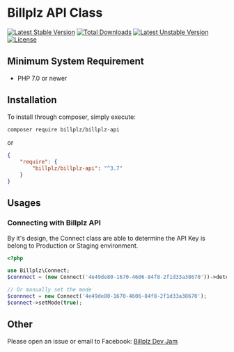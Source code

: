 # Billplz API Class
[![Latest Stable Version](https://poser.pugx.org/billplz/billplz-api/version)](https://packagist.org/packages/billplz/billplz-api)
[![Total Downloads](https://poser.pugx.org/billplz/billplz-api/downloads)](https://packagist.org/packages/billplz/billplz-api)
[![Latest Unstable Version](https://poser.pugx.org/billplz/billplz-api/v/unstable)](//packagist.org/packages/billplz/billplz-api)
[![License](https://poser.pugx.org/billplz/billplz-api/license)](https://packagist.org/packages/billplz/billplz-api)

## Minimum System Requirement
- PHP 7.0 or newer

## Installation

To install through composer, simply execute:

```bash
composer require billplz/billplz-api
```

or

```json
{
    "require": {
        "billplz/billplz-api": "^3.7"
    }
}
```

## Usages

### Connecting with Billplz API

By it's design, the Connect class are able to determine the API Key is belong to Production or Staging environment.

```php
<?php

use Billplz\Connect;
$connnect = (new Connect('4e49de80-1670-4606-84f8-2f1d33a38670'))->detectMode();

// Or manually set the mode
$connnect = new Connect('4e49de80-1670-4606-84f8-2f1d33a38670');
$connect->setMode(true);
```

## Other

Please open an issue or email to Facebook: [Billplz Dev Jam](https://www.facebook.com/groups/billplzdevjam/)
